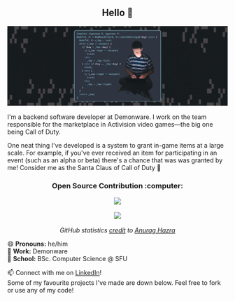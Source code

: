 <h2 align ="center"> Hello 👋 </h2>
 

[![Image](https://github.com/Alex0Blackwell/Alex0Blackwell/blob/master/.pictures/card.png)](https://github.com/Alex0Blackwell "Follow me :)")

I'm a backend software developer at Demonware. I work on the team responsible for the marketplace in Activision video games—the big one being Call of Duty.

One neat thing I've developed is a system to grant in-game items at a large scale. For example, if you've ever received an item for participating in an event (such as an alpha or beta) there's a chance that was was granted by me! Consider me as the Santa Claus of Call of Duty 🎅
<h3 align ="center"> Open Source Contribution :computer: </h3>
<p align="center">
  <img src="https://badges.frapsoft.com/os/v1/open-source.png?v=103">
 </p>

<p align="center">
  <a href="https://github.com/Alex0Blackwell">
    <img src="https://github-readme-stats.vercel.app/api?username=Alex0Blackwell&hide=contribs&show_icons=true&include_all_commits=true&count_private=true&theme=nord"/>
  </a>
</p>

<p align="center">
 <i>GitHub statistics <a href="https://github.com/anuraghazra/github-readme-stats">credit</a> to <a href="https://github.com/anuraghazra">Anurag Hazra</a></i>
</p>


:smile: **Pronouns:** he/him  
:office: **Work:** Demonware  
:school: **School:** BSc. Computer Science @ SFU

:mailbox: Connect with me on [LinkedIn](https://www.linkedin.com/in/alex-blackwell/)!  
Some of my favourite projects I've made are down below. Feel free to fork or use any of my code! 
